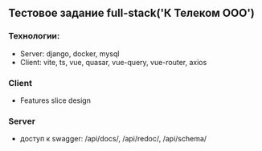 ## Тестовое задание full-stack('К Телеком ООО')

### Технологии:
- Server: django, docker, mysql
- Client: vite, ts, vue, quasar, vue-query, vue-router, axios

### Client
- Features slice design
### Server
- доступ к swagger: /api/docs/, /api/redoc/, /api/schema/